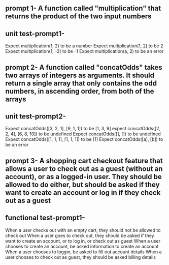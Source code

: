 ## prompt 1- A function called "multiplication" that returns the product of the two input numbers
## unit test-prompt1-
Expect multiplication(1, 2) to be a number
Expect multiplication(1, 2) to be 2
Expect multiplication(1, -2) to be -1
Expect multiplication(a, 2) to be an error
## prompt 2- A function called "concatOdds" takes two arrays of integers as arguments. It should return a single array that only contains the odd numbers, in ascending order, from both of the arrays
## unit test-prompt2-
Expect concatOdds([3, 2, 1], [9, 1, 1]) to be [1, 3, 9]
expect concatOdds([2, 2, 4], [6, 8, 10]) to be undefined
Expect concatOdds([], []) to be undefined
Expect concatOdds([1, 1, 1], [1, 1, 1]) to be [1]
Expect concatOdds([a], [b]) to be an error
## prompt 3- A shopping cart checkout feature that allows a user to check out as a guest (without an account), or as a logged-in user. They should be allowed to do either, but should be asked if they want to create an account or log in if they check out as a guest
## functional test-prompt1-
When a user checks out with an empty cart, they should not be allowed to check out
When a user goes to check out, they should be asked if they want to create an account, or to log in, or check out as guest
When a user chooses to create an account, be asked information to create an account
When a user chooses to loggin, be asked to fill out account details
When a user chooses to check out as guest, they should be asked billing details